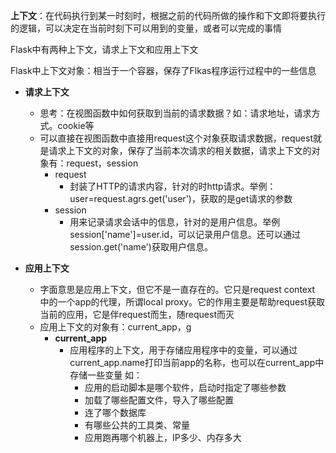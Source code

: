 **上下文**：在代码执行到某一时刻时，根据之前的代码所做的操作和下文即将要执行的逻辑，可以决定在当前时刻下可以用到的变量，或者可以完成的事情

Flask中有两种上下文，请求上下文和应用上下文

Flask中上下文对象：相当于一个容器，保存了Flkas程序运行过程中的一些信息

- **请求上下文**
	- 思考：在视图函数中如何获取到当前的请求数据？如：请求地址，请求方式。cookie等
	- 可以直接在视图函数中直接用request这个对象获取请求数据，request就是请求上下文的对象，保存了当前本次请求的相关数据，请求上下文的对象有：request，session
		- request
			- 封装了HTTP的请求内容，针对的时http请求。举例：user=request.agrs.get('user')，获取的是get请求的参数
		- session
			- 用来记录请求会话中的信息，针对的是用户信息。举例session['name']=user.id，可以记录用户信息。还可以通过session.get('name')获取用户信息。

- **应用上下文**
	- 字面意思是应用上下文，但它不是一直存在的。它只是request context 中的一个app的代理，所谓local proxy。它的作用主要是帮助request获取当前的应用，它是伴request而生，随request而灭
	- 应用上下文的对象有：current_app，g
		- **current_app**
			- 应用程序的上下文，用于存储应用程序中的变量，可以通过current_app.name打印当前app的名称，也可以在current_app中存储一些变量 如：
				- 应用的启动脚本是哪个软件，启动时指定了哪些参数
				- 加载了哪些配置文件，导入了哪些配置
				- 连了哪个数据库
				- 有哪些公共的工具类、常量
				- 应用跑再哪个机器上，IP多少、内存多大